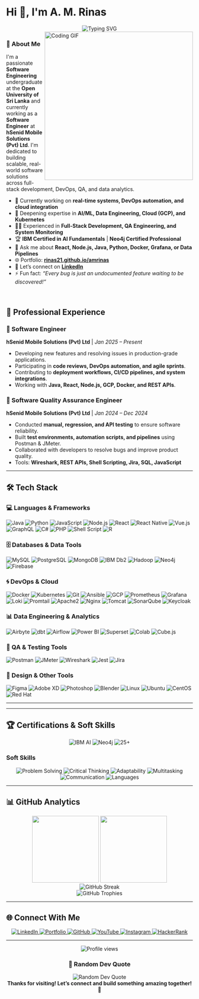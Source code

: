 # Hi 👋, I'm A. M. Rinas
<div align="center">
  <img src="https://readme-typing-svg.herokuapp.com?font=Fira+Code&pause=1000&color=2E9EF7&center=true&vCenter=true&width=435&lines=Software+Engineering+Student;Full-Stack+Developer;QA+%26+DevOps+Enthusiast;Passionate+about+AI+%26+Data" alt="Typing SVG" />
</div>

<img align="right" width="400" src="https://cdn.dribbble.com/users/1162077/screenshots/3848914/programmer.gif" alt="Coding GIF">

### 🚀 About Me
I'm a passionate **Software Engineering** undergraduate at the **Open University of Sri Lanka** and currently working as a **Software Engineer** at **hSenid Mobile Solutions (Pvt) Ltd**. I'm dedicated to building scalable, real-world software solutions across full-stack development, DevOps, QA, and data analytics.

- 🔭 Currently working on **real-time systems, DevOps automation, and cloud integration**
- 🌱 Deepening expertise in **AI/ML, Data Engineering, Cloud (GCP), and Kubernetes**
- 👨‍💻 Experienced in **Full-Stack Development, QA Engineering, and System Monitoring**
- 🏆 **IBM Certified in AI Fundamentals** | **Neo4j Certified Professional**
- 💬 Ask me about **React, Node.js, Java, Python, Docker, Grafana, or Data Pipelines**
- 🌐 Portfolio: **[rinas21.github.io/amrinas](https://rinas21.github.io/amrinas/)**
- 🔗 Let’s connect on **[LinkedIn](https://linkedin.com/in/amrinas)**
- ⚡ Fun fact: *“Every bug is just an undocumented feature waiting to be discovered!”*

<br clear="right"/>

## 💼 Professional Experience

### 🚀 Software Engineer 
**hSenid Mobile Solutions (Pvt) Ltd** | *Jan 2025 – Present*  
- Developing new features and resolving issues in production-grade applications.
- Participating in **code reviews, DevOps automation, and agile sprints**.
- Contributing to **deployment workflows, CI/CD pipelines, and system integrations**.
- Working with **Java, React, Node.js, GCP, Docker, and REST APIs**.

### 🧪 Software Quality Assurance Engineer
**hSenid Mobile Solutions (Pvt) Ltd** | *Jan 2024 – Dec 2024*  
- Conducted **manual, regression, and API testing** to ensure software reliability.
- Built **test environments, automation scripts, and pipelines** using Postman & JMeter.
- Collaborated with developers to resolve bugs and improve product quality.
- Tools: **Wireshark, REST APIs, Shell Scripting, Jira, SQL, JavaScript**

---

## 🛠️ Tech Stack

### 💻 Languages & Frameworks
<p>
  <img src="https://img.shields.io/badge/Java-ED8B00?style=for-the-badge&logo=java&logoColor=white" alt="Java"/>
  <img src="https://img.shields.io/badge/Python-3776AB?style=for-the-badge&logo=python&logoColor=white" alt="Python"/>
  <img src="https://img.shields.io/badge/JavaScript-F7DF1E?style=for-the-badge&logo=javascript&logoColor=black" alt="JavaScript"/>
  <img src="https://img.shields.io/badge/Node.js-43853D?style=for-the-badge&logo=node.js&logoColor=white" alt="Node.js"/>
  <img src="https://img.shields.io/badge/React-20232A?style=for-the-badge&logo=react&logoColor=61DAFB" alt="React"/>
  <img src="https://img.shields.io/badge/React_Native-20232A?style=for-the-badge&logo=react&logoColor=61DAFB" alt="React Native"/>
  <img src="https://img.shields.io/badge/Vue.js-35495E?style=for-the-badge&logo=vue.js&logoColor=4FC08D" alt="Vue.js"/>
  <img src="https://img.shields.io/badge/GraphQL-E10098?style=for-the-badge&logo=graphql&logoColor=white" alt="GraphQL"/>
  <img src="https://img.shields.io/badge/C%23-239120?style=for-the-badge&logo=c-sharp&logoColor=white" alt="C#"/>
  <img src="https://img.shields.io/badge/PHP-777BB4?style=for-the-badge&logo=php&logoColor=white" alt="PHP"/>
  <img src="https://img.shields.io/badge/Shell_Script-E5A50A?style=for-the-badge&logo=gnu-bash&logoColor=white" alt="Shell Script"/>
  <img src="https://img.shields.io/badge/R-276DC3?style=for-the-badge&logo=r&logoColor=white" alt="R"/>
</p>

### 🗄️ Databases & Data Tools
<p>
  <img src="https://img.shields.io/badge/MySQL-005C84?style=for-the-badge&logo=mysql&logoColor=white" alt="MySQL"/>
  <img src="https://img.shields.io/badge/PostgreSQL-316192?style=for-the-badge&logo=postgresql&logoColor=white" alt="PostgreSQL"/>
  <img src="https://img.shields.io/badge/MongoDB-47A248?style=for-the-badge&logo=mongodb&logoColor=white" alt="MongoDB"/>
  <img src="https://img.shields.io/badge/IBM_Db2-0052CC?style=for-the-badge&logo=ibm&logoColor=white" alt="IBM Db2"/>
  <img src="https://img.shields.io/badge/Apache_Hadoop-FCCF32?style=for-the-badge&logo=apache-hadoop&logoColor=black" alt="Hadoop"/>
  <img src="https://img.shields.io/badge/Neo4j-008CC1?style=for-the-badge&logo=neo4j&logoColor=white" alt="Neo4j"/>
  <img src="https://img.shields.io/badge/Firebase-039BE5?style=for-the-badge&logo=Firebase&logoColor=white" alt="Firebase"/>
</p>

### 🌀 DevOps & Cloud
<p>
  <img src="https://img.shields.io/badge/Docker-2CA5E0?style=for-the-badge&logo=docker&logoColor=white" alt="Docker"/>
  <img src="https://img.shields.io/badge/Kubernetes-326CE5?style=for-the-badge&logo=kubernetes&logoColor=white" alt="Kubernetes"/>
  <img src="https://img.shields.io/badge/Git-F05032?style=for-the-badge&logo=git&logoColor=white" alt="Git"/>
  <img src="https://img.shields.io/badge/Ansible-EE0000?style=for-the-badge&logo=ansible&logoColor=white" alt="Ansible"/>
  <img src="https://img.shields.io/badge/GCP-4285F4?style=for-the-badge&logo=google-cloud&logoColor=white" alt="GCP"/>
  <img src="https://img.shields.io/badge/Prometheus-E6522C?style=for-the-badge&logo=prometheus&logoColor=white" alt="Prometheus"/>
  <img src="https://img.shields.io/badge/Grafana-F46800?style=for-the-badge&logo=grafana&logoColor=white" alt="Grafana"/>
  <img src="https://img.shields.io/badge/Loki-8AB8F9?style=for-the-badge&logo=grafana-loki&logoColor=white" alt="Loki"/>
  <img src="https://img.shields.io/badge/Promtail-8AB8F9?style=for-the-badge&logo=grafana-loki&logoColor=white" alt="Promtail"/>
  <img src="https://img.shields.io/badge/Apache2-0052B5?style=for-the-badge&logo=apache&logoColor=white" alt="Apache2"/>
  <img src="https://img.shields.io/badge/Nginx-009688?style=for-the-badge&logo=nginx&logoColor=white" alt="Nginx"/>
  <img src="https://img.shields.io/badge/Tomcat-F8DC75?style=for-the-badge&logo=apache-tomcat&logoColor=black" alt="Tomcat"/>
  <img src="https://img.shields.io/badge/SonarQube-2A2A72?style=for-the-badge&logo=sonarqube&logoColor=white" alt="SonarQube"/>
  <img src="https://img.shields.io/badge/Keycloak-0086D7?style=for-the-badge&logo=keycloak&logoColor=white" alt="Keycloak"/>
</p>

### 📊 Data Engineering & Analytics
<p>
  <img src="https://img.shields.io/badge/Airbyte-1F70C1?style=for-the-badge&logo=airbyte&logoColor=white" alt="Airbyte"/>
  <img src="https://img.shields.io/badge/dbt-326CE5?style=for-the-badge&logo=dbt&logoColor=white" alt="dbt"/>
  <img src="https://img.shields.io/badge/Apache_Airflow-017CEE?style=for-the-badge&logo=apache-airflow&logoColor=white" alt="Airflow"/>
  <img src="https://img.shields.io/badge/Power_BI-F2C811?style=for-the-badge&logo=power-bi&logoColor=black" alt="Power BI"/>
  <img src="https://img.shields.io/badge/Apache_Superset-017CEF?style=for-the-badge&logo=apache-superset&logoColor=white" alt="Superset"/>
  <img src="https://img.shields.io/badge/Google_Colab-F9AB00?style=for-the-badge&logo=google-colab&logoColor=white" alt="Colab"/>
  <img src="https://img.shields.io/badge/Cube.js-31303D?style=for-the-badge&logo=cube&logoColor=white" alt="Cube.js"/>
</p>

### 🧪 QA & Testing Tools
<p>
  <img src="https://img.shields.io/badge/Postman-FF6C37?style=for-the-badge&logo=Postman&logoColor=white" alt="Postman"/>
  <img src="https://img.shields.io/badge/JMeter-1098F7?style=for-the-badge&logo=apache-jmeter&logoColor=white" alt="JMeter"/>
  <img src="https://img.shields.io/badge/Wireshark-0088CC?style=for-the-badge&logo=wireshark&logoColor=white" alt="Wireshark"/>
  <img src="https://img.shields.io/badge/Jest-323330?style=for-the-badge&logo=Jest&logoColor=white" alt="Jest"/>
  <img src="https://img.shields.io/badge/Jira-0052CC?style=for-the-badge&logo=Jira&logoColor=white" alt="Jira"/>
</p>

### 🎨 Design & Other Tools
<p>
  <img src="https://img.shields.io/badge/Figma-F24E1E?style=for-the-badge&logo=figma&logoColor=white" alt="Figma"/>
  <img src="https://img.shields.io/badge/Adobe_XD-FF61F6?style=for-the-badge&logo=Adobe%20XD&logoColor=white" alt="Adobe XD"/>
  <img src="https://img.shields.io/badge/Photoshop-31A8FF?style=for-the-badge&logo=Adobe%20Photoshop&logoColor=black" alt="Photoshop"/>
  <img src="https://img.shields.io/badge/Blender-F5792A?style=for-the-badge&logo=blender&logoColor=white" alt="Blender"/>
  <img src="https://img.shields.io/badge/Linux-FCC624?style=for-the-badge&logo=linux&logoColor=black" alt="Linux"/>
  <img src="https://img.shields.io/badge/Ubuntu-E95420?style=for-the-badge&logo=ubuntu&logoColor=white" alt="Ubuntu"/>
  <img src="https://img.shields.io/badge/CentOS-262577?style=for-the-badge&logo=centos&logoColor=white" alt="CentOS"/>
  <img src="https://img.shields.io/badge/Red_Hat-C9272D?style=for-the-badge&logo=red-hat&logoColor=white" alt="Red Hat"/>
</p>

---

---

## 🏆 Certifications & Soft Skills

<div align="center">
  <img src="https://img.shields.io/badge/IBM-AI_Fundamentals-052FAD?style=for-the-badge&logo=ibm&logoColor=white" alt="IBM AI"/>
  <img src="https://img.shields.io/badge/Neo4j-Certified_Professional-008CC1?style=for-the-badge&logo=neo4j&logoColor=white" alt="Neo4j"/>
  <img src="https://img.shields.io/badge/25+-Certifications-00C851?style=for-the-badge&logo=certificate&logoColor=white" alt="25+"/>
</div>

### Soft Skills
<p align="center">
  <img src="https://img.shields.io/badge/Skills-Problem_Solving-blue?style=flat&logo=problem-solving" alt="Problem Solving"/>
  <img src="https://img.shields.io/badge/Skills-Critical_Thinking-orange?style=flat" alt="Critical Thinking"/>
  <img src="https://img.shields.io/badge/Skills-Adaptability-green?style=flat" alt="Adaptability"/>
  <img src="https://img.shields.io/badge/Skills-Multitasking-purple?style=flat" alt="Multitasking"/>
  <img src="https://img.shields.io/badge/Skills-Communication-7B68EE?style=flat" alt="Communication"/>
  <img src="https://img.shields.io/badge/Languages-Sinhalese%2C%20English%2C%20Tamil-FF8C00?style=flat" alt="Languages"/>
</p>

---

## 📊 GitHub Analytics
<div align="center">
  <img height="180em" src="https://github-readme-stats.vercel.app/api?username=rinas21&show_icons=true&theme=tokyonight&include_all_commits=true&count_private=true"/>
  <img height="180em" src="https://github-readme-stats.vercel.app/api/top-langs/?username=rinas21&layout=compact&langs_count=8&theme=tokyonight"/>
</div>
<div align="center">
  <img src="https://github-readme-streak-stats.herokuapp.com/?user=rinas21&theme=tokyonight" alt="GitHub Streak"/>
</div>
<div align="center">
  <img src="https://github-profile-trophy.vercel.app/?username=rinas21&theme=tokyonight&no-frame=false&no-bg=false&margin-w=4" alt="GitHub Trophies"/>
</div>

---

## 🌐 Connect With Me
<div align="center">
  <a href="https://www.linkedin.com/in/amrinas/" target="_blank">
    <img src="https://img.shields.io/badge/LinkedIn-0077B5?style=for-the-badge&logo=linkedin&logoColor=white" alt="LinkedIn"/>
  </a>
  <a href="https://rinas21.github.io/amrinas/" target="_blank">
    <img src="https://img.shields.io/badge/Portfolio-FF5722?style=for-the-badge&logo=web&logoColor=white" alt="Portfolio"/>
  </a>
  <a href="https://github.com/rinas21" target="_blank">
    <img src="https://img.shields.io/badge/GitHub-100000?style=for-the-badge&logo=github&logoColor=white" alt="GitHub"/>
  </a>
  <a href="https://youtube.com/c/codewithrinas" target="_blank">
    <img src="https://img.shields.io/badge/YouTube-FF0000?style=for-the-badge&logo=youtube&logoColor=white" alt="YouTube"/>
  </a>
  <a href="https://instagram.com/rinasofficial" target="_blank">
    <img src="https://img.shields.io/badge/Instagram-E4405F?style=for-the-badge&logo=instagram&logoColor=white" alt="Instagram"/>
  </a>
  <a href="https://www.hackerrank.com/a.m.rinas" target="_blank">
    <img src="https://img.shields.io/badge/HackerRank-2EC866?style=for-the-badge&logo=HackerRank&logoColor=white" alt="HackerRank"/>
  </a>
</div>

---

<div align="center">
  <img src="https://komarev.com/ghpvc/?username=rinas21&label=Profile%20views&color=0e75b6&style=for-the-badge" alt="Profile views" />
</div>

<div align="center">
  <h3>💭 Random Dev Quote</h3>
  <img src="https://quotes-github-readme.vercel.app/api?type=horizontal&theme=tokyonight" alt="Random Dev Quote"/>
</div>

<div align="center">
  <strong>Thanks for visiting! Let’s connect and build something amazing together! 🚀</strong>
</div>
